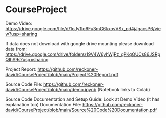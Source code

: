 # CourseProject

Demo Video: https://drive.google.com/file/d/1oJy1Io6Fu3mG6kxovVSx_pd4jJgacsP6/view?usp=sharing

If data does not download with google drive mounting please download data from: https://drive.google.com/drive/folders/19V4W6yhWjPz_qPKqQUCs86JSRpQIhS9s?usp=sharing


Project Report: https://github.com/reckoner-david/CourseProject/blob/main/Project%20Report.pdf

Source Code File: https://github.com/reckoner-david/CourseProject/blob/main/demo.ipynb
(Notebook links to Colab)

Source Code Documentation and Setup Guide: 
  Look at Demo Video (it has explanation too)
  Documentation File: https://github.com/reckoner-david/CourseProject/blob/main/Source%20Code%20Documentation.pdf
